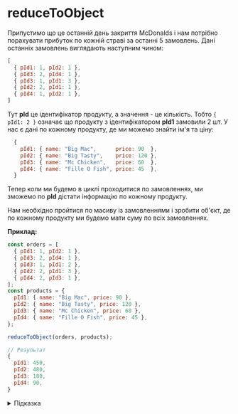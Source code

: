 # reduceToObject

Припустимо що це останній день закриття McDonalds і нам потрібно порахувати прибуток по кожній страві за останні 5 замовлень.
Дані останніх замовлень виглядають наступним чином:
```js
[
  { pId1: 1, pId2: 1 },
  { pId3: 2, pId4: 1 },
  { pId3: 1, pId1: 3 },
  { pId2: 2, pId1: 1 },
  { pId4: 1, pId2: 1 },
]
```

Тут **pId** це ідентифікатор продукту, а значення - це кількість. Тобто `{ pId1: 2 }` означає що продукту з ідентифікатором **pId1** замовили 2 шт.
У нас є дані по кожному продукту, де ми можемо знайти ім'я та ціну:
```js
  {
    pId1: { name: "Big Mac",      price: 90  },
    pId2: { name: "Big Tasty",    price: 120 },
    pId3: { name: "Mc Chicken",   price: 60  },
    pId4: { name: "Fille O Fish", price: 45  },
  }
```
Тепер коли ми будемо в циклі проходитися по замовленнях, ми зможемо по **pId** дістати інформацію по кожному продукту.

Нам необхідно пройтися по масиву із замовленнями і зробити об'єкт, де по кожному продукту ми будемо мати суму по всіх замовленнях.

**Приклад:**
```js
const orders = [
  { pId1: 1, pId2: 1 },
  { pId3: 2, pId4: 1 },
  { pId3: 1, pId1: 2 },
  { pId2: 2, pId1: 3 },
  { pId4: 2, pId3: 1 },
];
const products = {
  pId1: { name: "Big Mac", price: 90 },
  pId2: { name: "Big Tasty", price: 120 },
  pId3: { name: "Mc Chicken", price: 60 },
  pId4: { name: "Fille O Fish", price: 45 },
};

reduceToObject(orders, products);

// Результат
{
  pId1: 450,
  pId2: 480,
  pId3: 180,
  pId4: 90,
}
```

<details>
  <summary>Підказка</summary>

---

  Використовуйте метод `Array.reduce()`
</details>